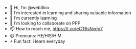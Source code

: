 - 👋 Hi, I’m @web3kio
- 👀 I’m interested in learning and sharing valuable information 
- 🌱 I’m currently learning 
- 💞️ I’m looking to collaborate on PPP
- 📫 How to reach me, https://t.co/eCT6sNvdp7
- 😄 Pronouns: HE/HIS/HIM
- ⚡ Fun fact: i learn everyday

<!---
web3kio/web3kio is a ✨ special ✨ repository because its `README.md` (this file) appears on your GitHub profile.
You can click the Preview link to take a look at your changes.
--->
